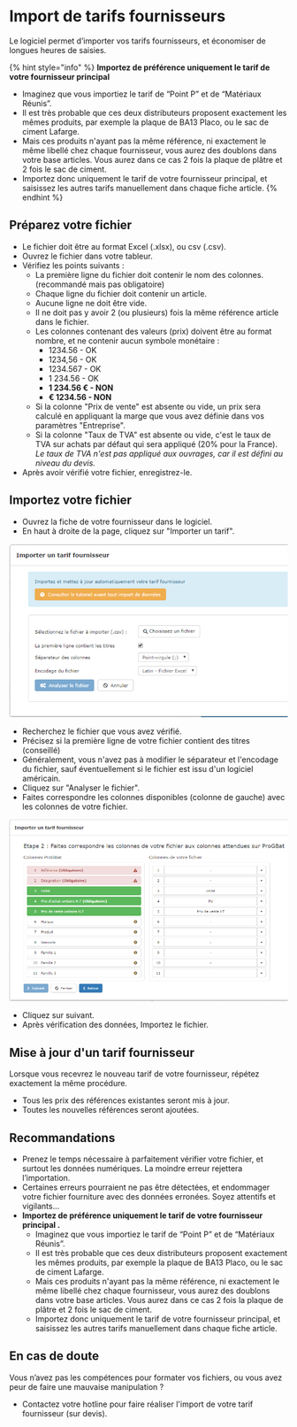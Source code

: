 # Import de tarifs fournisseurs

Le logiciel permet d’importer vos tarifs fournisseurs, et économiser de longues heures de saisies.

{% hint style="info" %}
**Importez de préférence uniquement le tarif de votre fournisseur principal**

* Imaginez que vous importiez le tarif de “Point P” et de “Matériaux Réunis”.
* Il est très probable que ces deux distributeurs proposent exactement les mêmes produits, par exemple la plaque de BA13 Placo, ou le sac de ciment Lafarge.
* Mais ces produits n'ayant pas la même référence, ni exactement le même libellé chez chaque fournisseur, vous aurez des doublons dans votre base articles. Vous aurez dans ce cas 2 fois la plaque de plâtre et 2 fois le sac de ciment.
* Importez donc uniquement le tarif de votre fournisseur principal, et saisissez les autres tarifs manuellement dans chaque fiche article.
{% endhint %}

## **Préparez votre fichier**

* Le fichier doit être au format Excel \(.xlsx\), ou csv \(.csv\).
* Ouvrez le fichier dans votre tableur. 
* Vérifiez les points suivants :
  * La première ligne du fichier doit contenir le nom des colonnes. \(recommandé mais pas obligatoire\)
  * Chaque ligne du fichier doit contenir un article.
  * Aucune ligne ne doit être vide.
  * Il ne doit pas y avoir 2 \(ou plusieurs\) fois la même référence article dans le fichier.
  * Les colonnes contenant des valeurs \(prix\) doivent être au format nombre, et ne contenir aucun symbole monétaire :
    * 1234.56  - OK
    * 1234,56  - OK
    * 1234.567  - OK
    * 1 234.56  - OK
    * **1 234.56 €  - NON**
    * **€ 1234.56  - NON** 
  * Si la colonne "Prix de vente" est absente ou vide, un prix sera calculé en appliquant la marge que vous avez définie dans vos paramètres "Entreprise".
  * Si la colonne "Taux de TVA" est absente ou vide, c'est le taux de TVA sur achats par défaut qui sera appliqué \(20% pour la France\).  _Le taux de TVA n'est pas appliqué aux ouvrages, car il est défini au niveau du devis._
* Après avoir vérifié votre fichier, enregistrez-le.

## Importez votre fichier

* Ouvrez la fiche de votre fournisseur dans le logiciel.
* En haut à droite de la page, cliquez sur "Importer un tarif".

![](../../../.gitbook/assets/capture%20%282%29.png)

* Recherchez le fichier que vous avez vérifié.
* Précisez si la première ligne de votre fichier contient des titres \(conseillé\)
* Généralement, vous n'avez pas à modifier le séparateur et l'encodage du fichier, sauf éventuellement si le fichier est issu d'un logiciel américain.
* Cliquez sur "Analyser le fichier".
* Faites correspondre les colonnes disponibles \(colonne de gauche\) avec les colonnes de votre fichier.

![](../../../.gitbook/assets/capture%20%283%29.png)

* Cliquez sur suivant.
* Après vérification des données, Importez le fichier.

## Mise à jour d'un tarif fournisseur

Lorsque vous recevrez le nouveau tarif de votre fournisseur, répétez exactement la même procédure.

* Tous les prix des références existantes seront mis à jour. 
* Toutes les nouvelles références seront ajoutées.

## Recommandations

* Prenez le temps nécessaire à parfaitement vérifier votre fichier, et surtout les données numériques. La moindre erreur rejettera l’importation.
* Certaines erreurs pourraient ne pas être détectées, et endommager votre fichier fourniture avec des données erronées. Soyez attentifs et vigilants…
* **Importez de préférence uniquement le tarif de votre fournisseur principal .**
  * Imaginez que vous importiez le tarif de “Point P” et de “Matériaux Réunis”.
  * Il est très probable que ces deux distributeurs proposent exactement les mêmes produits, par exemple la plaque de BA13 Placo, ou le sac de ciment Lafarge.
  * Mais ces produits n'ayant pas la même référence, ni exactement le même libellé chez chaque fournisseur, vous aurez des doublons dans votre base articles. Vous aurez dans ce cas 2 fois la plaque de plâtre et 2 fois le sac de ciment.
  * Importez donc uniquement le tarif de votre fournisseur principal, et saisissez les autres tarifs manuellement dans chaque fiche article.

## En cas de doute

Vous n’avez pas les compétences pour formater vos fichiers, ou vous avez peur de faire une mauvaise manipulation ?

* Contactez votre hotline pour faire réaliser l'import de votre tarif fournisseur \(sur devis\).



